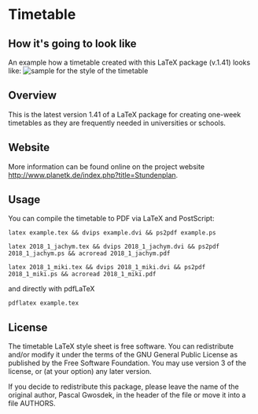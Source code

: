 # Timetable

## How it's going to look like

An example how a timetable created with this LaTeX package (v.1.41) looks like:
![sample for the style of the timetable](example.png)

## Overview

This is the latest version 1.41 of a LaTeX package for creating one-week timetables as they are frequently needed in universities or schools.

## Website

More information can be found online on the project website <http://www.planetk.de/index.php?title=Stundenplan>.

## Usage

You can compile the timetable to PDF via LaTeX and PostScript:

    latex example.tex && dvips example.dvi && ps2pdf example.ps

    latex 2018_1_jachym.tex && dvips 2018_1_jachym.dvi && ps2pdf 2018_1_jachym.ps && acroread 2018_1_jachym.pdf

    latex 2018_1_miki.tex && dvips 2018_1_miki.dvi && ps2pdf 2018_1_miki.ps && acroread 2018_1_miki.pdf

and directly with pdfLaTeX

    pdflatex example.tex

## License

The timetable LaTeX style sheet is free software. You can redistribute and/or modify it under the terms of the GNU General Public License as published by the Free Software Foundation. You may use version 3 of the license, or (at your option) any later version.

If you decide to redistribute this package, please leave the name of the original author, Pascal Gwosdek, in the header of the file or move it into a file AUTHORS.

